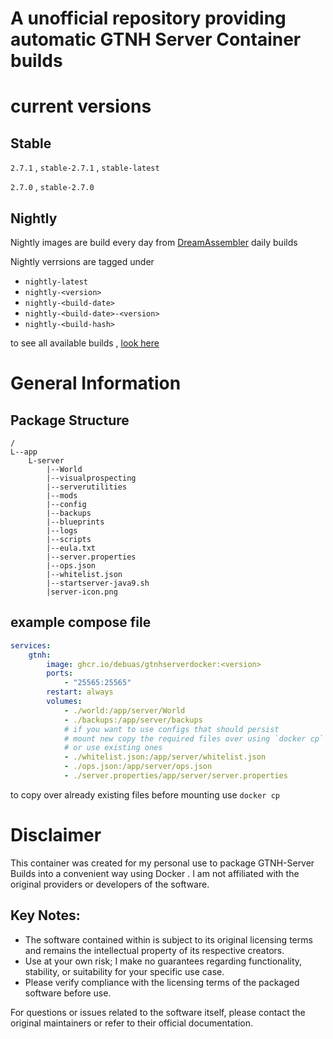 

# A unofficial repository providing automatic GTNH Server Container builds


# current versions

## Stable

`2.7.1` ,  `stable-2.7.1` , `stable-latest`

`2.7.0` ,  `stable-2.7.0` 

## Nightly

Nightly images are build every day from [DreamAssembler](https://github.com/GTNewHorizons/DreamAssemblerXXL/actions/workflows/nightly-modpack-build.yml) daily builds

Nightly verrsions are tagged under

- `nightly-latest`
- `nightly-<version>` 
- `nightly-<build-date>`
- `nightly-<build-date>-<version>`
- `nightly-<build-hash>`

to see all available builds , [look here](https://github.com/users/debuas/packages/container/gtnhserverdocker/versions)


# General Information

## Package Structure

```
/
L--app
    L-server
        |--World
        |--visualprospecting
        |--serverutilities
        |--mods
        |--config
        |--backups
        |--blueprints
        |--logs
        |--scripts
        |--eula.txt
        |--server.properties
        |--ops.json
        |--whitelist.json
        |--startserver-java9.sh
        |server-icon.png
```

## example compose file

```yml
services:
    gtnh:
        image: ghcr.io/debuas/gtnhserverdocker:<version>
        ports:
            - "25565:25565"
        restart: always
        volumes:
            - ./world:/app/server/World 
            - ./backups:/app/server/backups
            # if you want to use configs that should persist
            # mount new copy the required files over using `docker cp`
            # or use existing ones
            - ./whitelist.json:/app/server/whitelist.json
            - ./ops.json:/app/server/ops.json
            - ./server.properties/app/server/server.properties
```

to copy over already existing files before mounting use `docker cp`


# Disclaimer

This container was created for my personal use to package GTNH-Server Builds into a convenient way using Docker .
I am not affiliated with the original providers or developers of the software.

## Key Notes:

- The software contained within is subject to its original licensing terms and remains the intellectual property of its respective creators.
- Use at your own risk; I make no guarantees regarding functionality, stability, or suitability for your specific use case.
- Please verify compliance with the licensing terms of the packaged software before use.

For questions or issues related to the software itself, please contact the original maintainers or refer to their official documentation.


